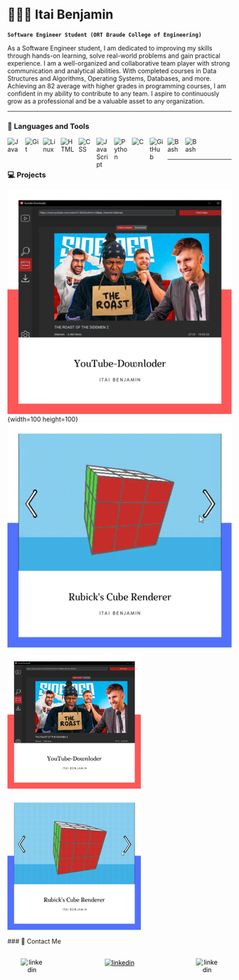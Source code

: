 
   

# 👨🏻‍💻 Itai Benjamin

**`Software Engineer Student (ORT Braude College of Engineering)`**

As a Software Engineer student, I am dedicated to improving my skills through hands-on learning, solve real-world problems and gain practical experience. I am a well-organized and collaborative team player with strong communication and analytical abilities. With completed courses in Data Structures and Algorithms, Operating Systems, Databases, and more. Achieving an 82 average with higher grades in programming courses, I am confident in my ability to contribute to any team. I aspire to continuously grow as a professional and be a valuable asset to any organization.


---

### 🧰 Languages and Tools

<img align="left" alt="Java" width="30px" style="padding-right:10px;" src="https://cdn.jsdelivr.net/gh/devicons/devicon/icons/java/java-original.svg"/>
<img align="left" alt="Git" width="30px" style="padding-right:10px;" src="https://cdn.jsdelivr.net/gh/devicons/devicon/icons/git/git-original.svg" />
<img align="left" alt="Linux" width="30px" style="padding-right:10px;" src="https://cdn.jsdelivr.net/gh/devicons/devicon/icons/linux/linux-original.svg" />
<img align="left" alt="HTML" width="30px" style="padding-right:10px;" src="https://cdn.jsdelivr.net/gh/devicons/devicon/icons/html5/html5-plain.svg" />
<img align="left" alt="CSS" width="30px" style="padding-right:10px;" src="https://cdn.jsdelivr.net/gh/devicons/devicon/icons/css3/css3-plain.svg" />
<img align="left" alt="JavaScript" width="30px" style="padding-right:10px;" src="https://cdn.jsdelivr.net/gh/devicons/devicon/icons/javascript/javascript-plain.svg" />
<img align="left" alt="Python" width="30px" style="padding-right:10px;" src="https://cdn.jsdelivr.net/gh/devicons/devicon/icons/python/python-plain.svg" />
<img align="left" alt="C" width="30px" style="padding-right:10px;" src="https://cdn.jsdelivr.net/gh/devicons/devicon/icons/c/c-original.svg"/>
<img align="left" alt="GitHub" width="30px" style="padding-right:10px;" src="https://cdn.jsdelivr.net/gh/devicons/devicon/icons/github/github-original.svg" />
<img align="left" alt="Bash" width="30px" style="padding-right:10px;" src="https://cdn.jsdelivr.net/gh/devicons/devicon/icons/mysql/mysql-original-wordmark.svg" />
<img align="left" alt="Bash" width="30px" style="padding-right:10px;" src="https://cdn.jsdelivr.net/gh/devicons/devicon/icons/vim/vim-original.svg" />
          
<br>
<br>

---

### 💻 Projects
[![YouTubeRepo](YouTubeDownloader.png)](https://github.com/itaibenjy/Youtube-Downloader){width=100 height=100}
[![RubicksRepo](RubicksCube.png)](https://github.com/itaibenjy/3D-Rubiks-Cube)

<p>
<a href="https://github.com/itaibenjy/Youtube-Downloader"><img src="YouTubeDownloader.png" width="300px"></a>

<a href="https://github.com/itaibenjy/3D-Rubiks-Cube"><img src="RubicksCube.png" width="300px"></a>
</p>
### 📧 Contact Me
          


<div align="center" width="200" style="padding:30px;">
<a href="https://linkedin.com/in/itai-benjamin-66696b250" style="color:black;">
<img align="left" alt="linkedin" width="50px"  src="https://cdn.jsdelivr.net/gh/devicons/devicon/icons/linkedin/linkedin-original.svg" /> 
 </a>

<a href="mailto:itaibenjy@gmail.com" style="color:black;">
<img align="center" alt="linkedin" width="50px" src="https://www.svgrepo.com/show/303161/gmail-icon-logo.svg" /> 
 </a>

<a href="Itai Benjamin Resume.pdf" style="color:black">
<img align="right" alt="linkedin" width="50px" src="https://www.svgrepo.com/show/262744/curriculum-vitae-portfolio.svg" /> 
</a>

</div>
